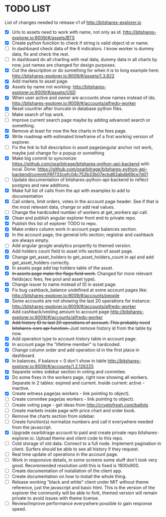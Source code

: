 # TODO LIST

List of changes needed to release v1 of http://bitshares-explorer.io

- [x] Urls to assets need to work with name, not only as id. http://bitshares-explorer.io:9009/#/assets/BTS 
- [x] Create python function to check if string is valid object id or name.
- [ ] In dashboard check data of the 6 indicators. I know worker is dummy data, fix and check the rest.
- [ ] In dashboard do all charting with real data, dummy data in all charts by now, just names are changed for design purposes.
- [x] Cut the description or do something for when it is to long example here: http://bitshares-explorer.io:9009/#/assets/1.3.822
- [x] Add markets to asset page.
- [x] Assets by name not working: http://bitshares-explorer.io:9009/#/assets/USD 
- [x] When user active and owner are accounts show names instead of ids. http://bitshares-explorer.io:9009/#/accounts/alfredo-worker
- [x] Reset countrer after truncate in database python files.
- [ ] Make search of top work.
- [ ] Improve current search page maybe by adding advanced search or something.
- [x] Remove at least for now the fee charts in the fees page.
- [x] Write roadmap with estimated timeframe of a first working version of explorer.
- [ ] Fix the link to full description in asset page(angular anchor not work, maybe just change for a popup or something
- [x] Make big commit to syncronize https://github.com/oxarbitrage/bitshares-python-api-backend with local. Done: https://github.com/oxarbitrage/bitshares-python-api-backend/commit/f6f733cefc04c752b33b07ecbd62abdb69ce7d01
- [ ] Update documentation of bitshares-python-api-backend to reflect postgres and new additions. 
- [x] Make full list of calls from the api with examples to add to documentation
- [x] Call orders, limit orders, votes in the account page header. See if that is the most relevant data, change or add real values.
- [ ] Change the hardcoded number of workers at get_workers api call.
- [x] Clean and publish angular explorer front end to private repo.
- [x] Publish this list of explorer TODO to repo.
- [x] Make orders column work in account page balances section.
- [x] In the account page, the general info section; registrar and cashback are always empty.
- [ ] Add angular google analytics propertly to themed version.
- [x] Add holders count field to asset info section of asset page.
- [x] Change get_asset_holders to get_asset_holders_count in api and add get_asset_holders correctly.
- [x] In assets page add top holders table of the asset.
- [x] <s>In assets page make the flags field work.</s> Changed for more relevant fields(acc fees, fee pool and asset type).
- [x] Change issuer to name instead of ID in asset page.
- [x] Fix bug cashback_balance undefined at some account pages like: http://bitshares-explorer.io:9009/#/accounts/people
- [x] Some accounts are not showing the last 20 operations for instance: http://bitshares-explorer.io:9009/#/accounts/alfredo-worker
- [x] Add cashback/vesting amount to account page http://bitshares-explorer.io:9009/#/accounts/alfredo-worker
- [x] <s>Add history ID to last 20 operations of account. This probably need bitshares-core api function. </s> Just remove history id from the table by now.
- [x] Add operation type to account history table in account page.
- [x] In account page the "lifetime member" is hardcoded.
- [x] Change column order and add operation id in the first place in dashboard.
- [x] In balances, if balance = 0 don't show in table http://bitshares-explorer.io:9009/#/accounts/1.2.126225
- [x] Separete votes sidebar section in voting and commitee.
- [x] Do some fixes in the workers page, right now showing all workers. Separate in 2 tables: expired and current. Inside current: active - inactive.
- [x] Create witness page(as workers - link pointing to object).
- [ ] Create commitee page(as workers - link pointing to object).
- [ ] Create voting page - get ideas from http://cryptofresh.com/ballots
- [ ] Create markets inside page with price chart and order book.
- [ ] Remove the charts section from sidebar.
- [ ] Create function(s) normalize numbers and call it everywhere needed from the javascript.
- [x] Upgrade oxarbitrage account to paid and create private repo bitshares-explorer.io. Upload theme and client code to this repo.
- [ ] Cold storage of old data. Connect to a full node. Implement pagination in client. Surfers should be able to see all history if they request.
- [ ] Real time update of operations in the account page.
- [ ] Work in responsive details, in some screens some stuff don't look very good. Recommended resolution until this is fixed is 1600x900.
- [ ] Create documentation of installation of the client app.
- [ ] Create documentation on how to install the whole thing.
- [ ] Release working "black and white" client under MIT without theme reference, just the javascript and basic html. This is the version of the explorer the community will be able to fork, themed version will remain private to avoid issues with theme license.  
- [ ] Review/Improve performance everywhere possible to gain response speed.
